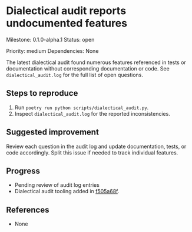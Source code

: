 # Dialectical audit reports undocumented features

Milestone: 0.1.0-alpha.1
Status: open

Priority: medium
Dependencies: None


The latest dialectical audit found numerous features referenced in tests or documentation without corresponding documentation or code. See `dialectical_audit.log` for the full list of open questions.

## Steps to reproduce
1. Run `poetry run python scripts/dialectical_audit.py`.
2. Inspect `dialectical_audit.log` for the reported inconsistencies.

## Suggested improvement
Review each question in the audit log and update documentation, tests, or code accordingly. Split this issue if needed to track individual features.

## Progress
- Pending review of audit log entries
- Dialectical audit tooling added in [f505a68f](../commit/f505a68f).

## References

- None

